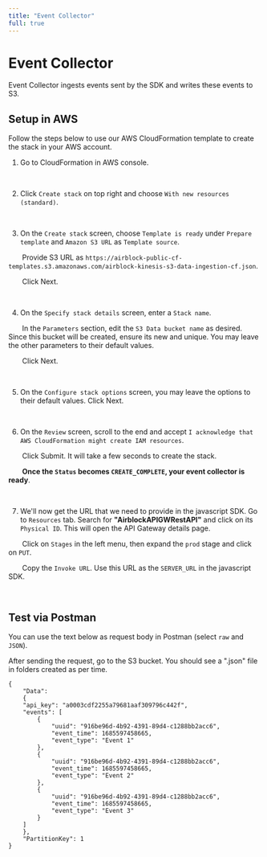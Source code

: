 ```yaml
---
title: "Event Collector"
full: true
---
```


# Event Collector

Event Collector ingests events sent by the SDK and writes these events to S3.

## Setup in AWS

Follow the steps below to use our AWS CloudFormation template to create the stack in your AWS account.

1. Go to CloudFormation in AWS console.

<br/>

2. Click `Create stack` on top right and choose `With new resources (standard)`.

<br/>

3. On the `Create stack` screen, choose `Template is ready` under `Prepare template` and `Amazon S3 URL` as `Template source`.

&nbsp;&nbsp;&nbsp;&nbsp;&nbsp;&nbsp; Provide S3 URL as `https://airblock-public-cf-templates.s3.amazonaws.com/airblock-kinesis-s3-data-ingestion-cf.json`. 

&nbsp;&nbsp;&nbsp;&nbsp;&nbsp;&nbsp; Click Next.

<br/>

4. On the `Specify stack details` screen, enter a `Stack name`.

&nbsp;&nbsp;&nbsp;&nbsp;&nbsp;&nbsp; In the `Parameters` section, edit the `S3 Data bucket name` as desired. Since this bucket will be created, ensure its new and unique. You may leave the other parameters to their default values.

&nbsp;&nbsp;&nbsp;&nbsp;&nbsp;&nbsp; Click Next.

<br/>

5. On the `Configure stack options` screen, you may leave the options to their default values. Click Next. 

<br/>

6. On the `Review` screen, scroll to the end and accept `I acknowledge that AWS CloudFormation might create IAM resources`.

&nbsp;&nbsp;&nbsp;&nbsp;&nbsp;&nbsp; Click Submit. It will take a few seconds to create the stack.

&nbsp;&nbsp;&nbsp;&nbsp;&nbsp;&nbsp; **Once the `Status` becomes `CREATE_COMPLETE`, your event collector is ready**.

<br/>

7. We'll now get the URL that we need to provide in the javascript SDK. Go to `Resources` tab. Search for **"AirblockAPIGWRestAPI"** and click on its `Physical ID`. This will open the API Gateway details page. 

&nbsp;&nbsp;&nbsp;&nbsp;&nbsp;&nbsp; Click on `Stages` in the left menu, then expand the `prod` stage and click on `PUT`. 

&nbsp;&nbsp;&nbsp;&nbsp;&nbsp;&nbsp; Copy the `Invoke URL`. Use this URL as the `SERVER_URL` in the javascript SDK.


<br/>



## Test via Postman
You can use the text below as request body in Postman (select `raw` and `JSON`).

After sending the request, go to the S3 bucket. You should see a ".json" file in folders created as per time.

```
{
    "Data":
    {
    "api_key": "a0003cdf2255a79681aaf309796c442f",
    "events": [
        {
            "uuid": "916be96d-4b92-4391-89d4-c1288bb2acc6",
            "event_time": 1685597458665,
            "event_type": "Event 1"
        },
        {
            "uuid": "916be96d-4b92-4391-89d4-c1288bb2acc6",
            "event_time": 1685597458665,
            "event_type": "Event 2"
        },
        {
            "uuid": "916be96d-4b92-4391-89d4-c1288bb2acc6",
            "event_time": 1685597458665,
            "event_type": "Event 3"
        }
    ]
    },
    "PartitionKey": 1
}
```
